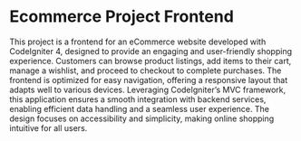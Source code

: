 # Ecommerce Project Frontend

This project is a frontend for an eCommerce website developed with CodeIgniter 4, designed to provide an engaging and user-friendly shopping experience. Customers can browse product listings, add items to their cart, manage a wishlist, and proceed to checkout to complete purchases. The frontend is optimized for easy navigation, offering a responsive layout that adapts well to various devices. Leveraging CodeIgniter’s MVC framework, this application ensures a smooth integration with backend services, enabling efficient data handling and a seamless user experience. The design focuses on accessibility and simplicity, making online shopping intuitive for all users.
